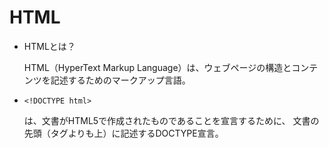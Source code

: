 # HTML

- HTMLとは？

  HTML（HyperText Markup Language）は、ウェブページの構造とコンテンツを記述するためのマークアップ言語。

- `<!DOCTYPE html>`

  <!DOCTYPE html>は、文書がHTML5で作成されたものであることを宣言するために、 文書の先頭（<html>タグよりも上）に記述するDOCTYPE宣言。

